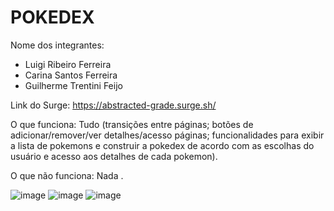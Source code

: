 # POKEDEX

Nome dos integrantes: 
- Luigi Ribeiro Ferreira
- Carina Santos Ferreira 
- Guilherme Trentini Feijo 

Link do Surge: https://abstracted-grade.surge.sh/

O que funciona:
Tudo (transições entre páginas; botões de adicionar/remover/ver detalhes/acesso páginas; funcionalidades para exibir a lista de pokemons e construir a pokedex de acordo com as escolhas do usuário e acesso aos detalhes de cada pokemon).

O que não funciona: 
Nada .

![image](https://user-images.githubusercontent.com/88296045/138455391-0259551e-08c4-4b2d-b4f6-e0d04fa09b12.png)
![image](https://user-images.githubusercontent.com/88296045/138455457-414026a1-25c7-40cc-b05e-5b85760471c5.png)
![image](https://user-images.githubusercontent.com/88296045/138455536-46ddecff-95d2-4a4a-bf29-36899d39dae2.png)

